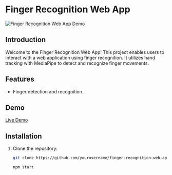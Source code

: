 # Finger Recognition Web App

![Finger Recognition Web App Demo](https://tanmaydhobale.github.io/Finger-Recognition/)

## Introduction

Welcome to the Finger Recognition Web App! This project enables users to interact with a web application using finger recognition. It utilizes hand tracking with MediaPipe to detect and recognize finger movements.

## Features

- Finger detection and recognition.

## Demo
[Live Demo](https://tanmaydhobale.github.io/Finger-Recognition/)


## Installation

1. Clone the repository:

   ```bash
   git clone https://github.com/yourusername/finger-recognition-web-app.git

   npm start 
